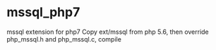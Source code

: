 # mssql_php7
mssql extension for php7
Copy ext/mssql from php 5.6, then override php_mssql.h and php_mssql.c, compile
